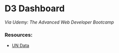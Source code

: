 # D3 Dashboard

_Via Udemy: The Advanced Web Developer Bootcamp_

### Resources:
 - [UN Data](http://data.un.org/)
